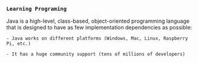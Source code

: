 ### `Learning Programing`

Java is a high-level, class-based, object-oriented programming language that is designed to have as few implementation dependencies as possible:

	- Java works on different platforms (Windows, Mac, Linux, Raspberry Pi, etc.)
	
	- It has a huge community support (tens of millions of developers)
	
